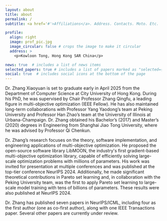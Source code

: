 ```yaml
---
layout: about
title: about
permalink: /
subtitle: <a href='#'>Affiliations</a>. Address. Contacts. Moto. Etc.

profile:
  align: right
  image: prof_pic.jpg
  image_circular: false # crops the image to make it circular
  address: >
    <p>Kowloon Tong, Hong Kong SAR China</p>

news: true  # includes a list of news items
selected_papers: true # includes a list of papers marked as "selected={true}"
social: true  # includes social icons at the bottom of the page
---
```



Dr. Zhang Xiaoyuan is set to graduate early in April 2025 from the Department of Computer Science at City University of Hong Kong. During his PhD, he was supervised by Chair Professor Zhang Qingfu, a leading figure in multi-objective optimization (IEEE Fellow). He has also maintained long-term collaborations with Professor Yang Yaodong’s team at Peking University and Professor Han Zhao’s team at the University of Illinois at Urbana-Champaign. Dr. Zhang obtained his Bachelor’s (2017) and Master’s (2020) degrees in Engineering from Shanghai Jiao Tong University, where he was advised by Professor Qi Chenkun.

Dr. Zhang’s research focuses on the theory, software implementation, and engineering applications of multi-objective optimization. He proposed the open-source software library LibMOON, the industry's first gradient-based multi-objective optimization library, capable of efficiently solving large-scale optimization problems with millions of parameters. His work was invited for presentation at multiple conferences and was published at the top-tier conference NeurIPS 2024. Additionally, he made significant theoretical contributions in Pareto set learning and, in collaboration with the Peking University team, was the first to apply Pareto set learning to large-scale model training with tens of billions of parameters. These results were also published at NeurIPS 2024.

Dr. Zhang has published seven papers in NeurIPS/ICML, including four as the first author (one as co-first author), along with one IEEE Transactions paper. Several other papers are currently under review.